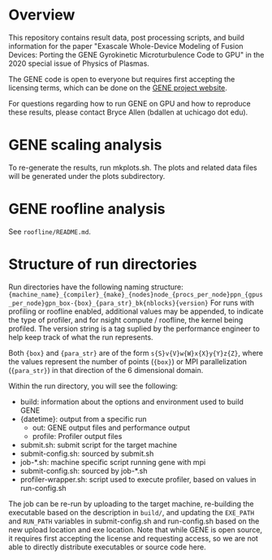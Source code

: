 # Overview

This repository contains result data, post processing scripts, and build
information for the paper
"Exascale Whole-Device Modeling of Fusion Devices: Porting the GENE Gyrokinetic Microturbulence Code to GPU" in the 2020 special issue of Physics of Plasmas.

The GENE code is open to everyone but requires first accepting the licensing
terms, which can be done on the [GENE project website](http://genecode.org/).

For questions regarding how to run GENE on GPU and how to reproduce these
results, please contact Bryce Allen (bdallen at uchicago dot edu).

# GENE scaling analysis

To re-generate the results, run mkplots.sh. The plots and related data
files will be generated under the plots subdirectory.

# GENE roofline analysis

See `roofline/README.md`.

# Structure of run directories

Run directories have the following naming structure:
`{machine_name}_{compiler}_{make}_{nodes}node_{procs_per_node}ppn_{gpus_per_node}gpn_box-{box}_{para_str}_bk{nblocks}{version}`
For runs with profiling or roofline enabled, additional values may be appended,
to indicate the type of profiler, and for nsight compute / roofline, the kernel
being profiled. The version string is a tag suplied by the performance engineer
to help keep track of what the run represents.

Both `{box}` and `{para_str}` are of the form `s{S}v{V}w{W}x{X}y{Y}z{Z}`, where
the values represent the number of points (`{box}`) or MPI parallelization
(`{para_str}`) in that direction of the 6 dimensional domain.

Within the run directory, you will see the following:

- build: information about the options and environment used to build GENE
- {datetime}: output from a specific run
  - out: GENE output files and performance output
  - profile: Profiler output files
- submit.sh: submit script for the target machine
- submit-config.sh: sourced by submit.sh
- job-\*.sh: machine specific script running gene with mpi
- submit-config.sh: sourced by job-\*.sh
- profiler-wrapper.sh: script used to execute profiler, based on values in run-config.sh

The job can be re-run by uploading to the target machine, re-building the
executable based on the description in `build/`, and updating the `EXE_PATH`
and `RUN_PATH` variables in submit-config.sh and run-config.sh based on the new
upload location and exe location. Note that while GENE is open source, it
requires first accepting the license and requesting access, so we are not able
to directly distribute executables or source code here.
